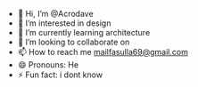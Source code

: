 - 👋 Hi, I’m @Acrodave
- 👀 I’m interested in design
- 🌱 I’m currently learning architecture
- 💞️ I’m looking to collaborate on 
- 📫 How to reach me mailfasulla69@gmail.com
- 😄 Pronouns: He
- ⚡ Fun fact: i dont know

<!---
Acrodave/Acrodave is a ✨ special ✨ repository because its `README.md` (this file) appears on your GitHub profile.
You can click the Preview link to take a look at your changes.
--->
